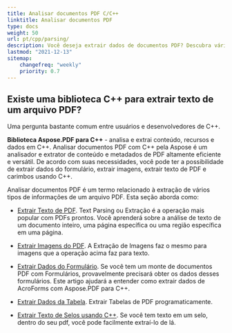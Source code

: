 ```yaml
---
title: Analisar documentos PDF C/C++
linktitle: Analisar documentos PDF
type: docs
weight: 50
url: pt/cpp/parsing/
description: Você deseja extrair dados de documentos PDF? Descubra vários métodos de extração de dados de PDF com Aspose.PDF para C++.
lastmod: "2021-12-13"
sitemap:
    changefreq: "weekly"
    priority: 0.7
---
```


## Existe uma biblioteca C++ para extrair texto de um arquivo PDF?

Uma pergunta bastante comum entre usuários e desenvolvedores de C++.

**Biblioteca Aspose.PDF para C++** - analisa e extrai conteúdo, recursos e dados em C++.
Analisar documentos PDF com C++ pela Aspose é um analisador e extrator de conteúdo e metadados de PDF altamente eficiente e versátil. De acordo com suas necessidades, você pode ter a possibilidade de extrair dados do formulário, extrair imagens, extrair texto de PDF e carimbos usando C++.

Analisar documentos PDF é um termo relacionado à extração de vários tipos de informações de um arquivo PDF. Esta seção aborda como:

- [Extrair Texto de PDF](/pdf/cpp/extract-text-from-pdf/). Text Parsing ou Extração é a operação mais popular com PDFs prontos. Você aprenderá sobre a análise de texto de um documento inteiro, uma página específica ou uma região específica em uma página.

- [Extrair Imagens do PDF](/pdf/cpp/extract-images-from-the-pdf-file/). A Extração de Imagens faz o mesmo para imagens que a operação acima faz para texto.

- [Extrair Dados do Formulário](/pdf/cpp/extract-data-from-acroform/). Se você tem um monte de documentos PDF com Formulários, provavelmente precisará obter os dados desses formulários. Este artigo ajudará a entender como extrair dados de AcroForms com Aspose.PDF para C++.

- [Extrair Dados da Tabela](/pdf/cpp/extract-data-from-table-in-pdf/). Extrair Tabelas de PDF programaticamente.

- [Extrair Texto de Selos usando C++](/pdf/cpp/extract-text-from-stamps/). Se você tem texto em um selo, dentro do seu pdf, você pode facilmente extraí-lo de lá.